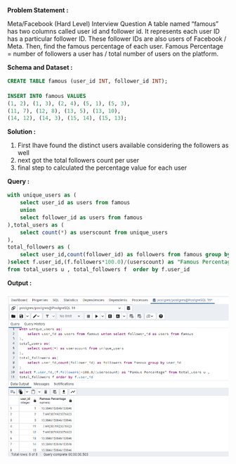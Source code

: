 ******Problem Statement :******

Meta/Facebook (Hard Level)  Interview Question
A table named “famous” has two columns called user id and follower id. It represents each user ID has a particular follower ID. 
These follower IDs are also users of Facebook / Meta. Then, find the famous percentage of each user. 
Famous Percentage = number of followers a user has / total number of users on the platform.

******Schema and Dataset :******
```sql
CREATE TABLE famous (user_id INT, follower_id INT);

INSERT INTO famous VALUES
(1, 2), (1, 3), (2, 4), (5, 1), (5, 3), 
(11, 7), (12, 8), (13, 5), (13, 10), 
(14, 12), (14, 3), (15, 14), (15, 13);
```
******Solution :******

1. First Ihave found the distinct users available considering  the  followers as well 
2. next got the total  followers count per user 
3. final step to calculated the percentage value for each user 

******Query :******
```sql
with unique_users as (
	select user_id as users from famous 
	union 
	select follower_id as users from famous 
),total_users as (
	select count(*) as userscount from unique_users
),
total_followers as (
	select user_id,count(follower_id) as followers from famous group by user_id
)select f.user_id,(f.followers*100.0)/(userscount) as "Famous Percentage"
from total_users u , total_followers f  order by f.user_id
```

******Output :******

![Example Image](image1.png)





